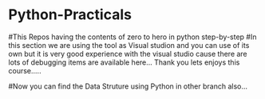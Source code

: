 # Python-Practicals
#This Repos having the contents of zero to hero in python step-by-step
#In this section we are using the tool as Visual studion and you can use of its own but it is very good experience with the visual studio
cause there are lots of debugging items are available here...
Thank you lets enjoys  this course.....


#Now you can find the Data Struture using Python in other branch also...

